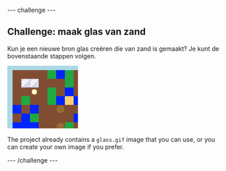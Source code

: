 \--- challenge \---

## Challenge: maak glas van zand

Kun je een nieuwe bron glas creëren die van zand is gemaakt? Je kunt de bovenstaande stappen volgen.

![screenshot](images/craft-glass.png)

The project already contains a `glass.gif` image that you can use, or you can create your own image if you prefer.

\--- /challenge \---